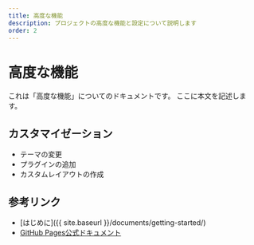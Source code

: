 ```yaml
---
title: 高度な機能
description: プロジェクトの高度な機能と設定について説明します
order: 2
---
```


# 高度な機能

これは「高度な機能」についてのドキュメントです。
ここに本文を記述します。

## カスタマイゼーション

- テーマの変更
- プラグインの追加
- カスタムレイアウトの作成

## 参考リンク

- [はじめに]({{ site.baseurl }}/documents/getting-started/)
- [GitHub Pages公式ドキュメント](https://docs.github.com/ja/pages)
